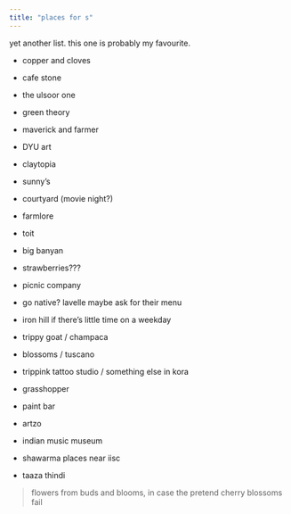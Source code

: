```yaml
---
title: "places for s"
--- 
```


yet another list. this one is probably my favourite. 

* copper and cloves

* cafe stone 

* the ulsoor one

* green theory 

* maverick and farmer

* DYU art

* claytopia

* sunny’s

* courtyard (movie night?)

* farmlore 

* toit

* big banyan

* strawberries???

* picnic company

* go native? lavelle maybe ask for their menu

* iron hill if there’s little time on a weekday

* trippy goat / champaca

* blossoms / tuscano 

* trippink tattoo studio / something else in kora 

* grasshopper

* paint bar

* artzo 

* indian music museum

* shawarma places near iisc 

* taaza thindi 

> flowers from buds and blooms, in case the pretend cherry blossoms fail
